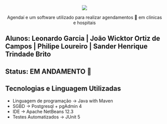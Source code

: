 <div align="center">
<img src="https://user-images.githubusercontent.com/37093580/158032607-ddfa4184-d999-4b46-8d87-9de97dad913e.png" />
</div>
<p align="center">Agendaí e um software utilizado para realizar agendamentos 📅 em clínicas e hospitais</p>

## Alunos: Leonardo Garcia | João Wicktor Ortiz de Campos | Philipe Loureiro | Sander Henrique Trindade Brito

## Status: EM ANDAMENTO 🔨

## Tecnologias e Linguagem Utilizadas

* Linguagem de programação -> Java with Maven
* SGBD -> Postgresql + pgAdmin 4
* IDE -> Apache NetBeans 12.3
* Testes Automatizados -> JUnit 5
